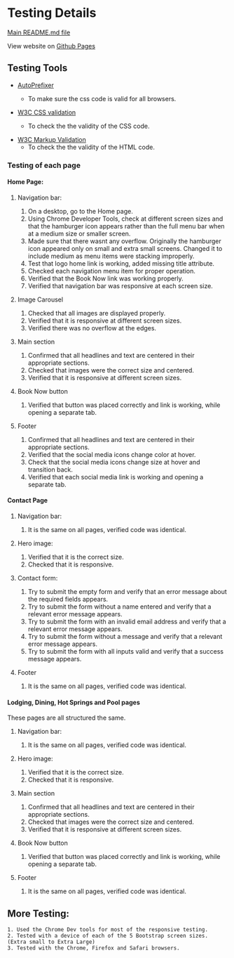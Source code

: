 # Testing Details

[Main README.md file](https://github.com/freddorn/relaxing-hotsprings/tree/master/README.md/)

View website on [Github Pages](https://freddorn.github.io/relaxing-hotsprings/)

## Testing Tools

* [AutoPrefixer](https://autoprefixer.github.io/)
    - To make sure the css code is valid for all browsers.

* [W3C CSS validation](https://jigsaw.w3.org/css-validator/)
    - To check the the validity of the CSS code. 
    
- [W3C Markup Validation]( https://validator.w3.org/)
    - To check the the validity of the HTML code. 

### Testing of each page

#### Home Page:

1. Navigation bar:
    1. On a desktop, go to the Home page.
    2. Using Chrome Developer Tools, check at different screen sizes and that the hamburger icon appears rather than the full menu bar when at a medium size or smaller screen.
    3. Made sure that there wasnt any overflow. Originally the hamburger icon appeared only on small and extra small screens. Changed it to include medium as menu items were stacking improperly.
    4. Test that logo home link is working, added missing title attribute.
    5. Checked each navigation menu item for proper operation.
    6. Verified that the Book Now link was working properly.
    7. Verified that navigation bar was responsive at each screen size.

2. Image Carousel
    1. Checked that all images are displayed properly.
    2. Verified that it is responsive at different screen sizes.
    3. Verified there was no overflow at the edges.

3. Main section
    1. Confirmed that all headlines and text are centered in their appropriate sections.
    2. Checked that images were the correct size and centered.
    3. Verified that it is responsive at different screen sizes.

4. Book Now button
    1. Verified that button was placed correctly and link is working, while opening a separate tab.

5. Footer
    1. Confirmed that all headlines and text are centered in their appropriate sections.
    2. Verified that the social media icons change color at hover.
    3. Check that the social media icons change size at hover and transition back.
    4. Verified that each social media link is working and opening a separate tab.

#### Contact Page

1. Navigation bar:
    1. It is the same on all pages, verified code was identical.

2. Hero image:
    1. Verified that it is the correct size.
    2. Checked that it is responsive.

3. Contact form: 
    1. Try to submit the empty form and verify that an error message about the required fields appears.
    2. Try to submit the form  without a name entered and verify that a relevant error message appears.
    3. Try to submit the form with an invalid email address and verify that a relevant error message appears.
    4. Try to submit the form without a message and verify that a relevant error message appears.
    5. Try to submit the form with all inputs valid and verify that a success message appears.

4. Footer
    1. It is the same on all pages, verified code was identical.
 
#### Lodging, Dining, Hot Springs and Pool pages
These pages are all structured the same.

1. Navigation bar:
    1. It is the same on all pages, verified code was identical.

2. Hero image:
    1. Verified that it is the correct size.
    2. Checked that it is responsive.

3. Main section
    1. Confirmed that all headlines and text are centered in their appropriate sections.
    2. Checked that images were the correct size and centered.
    3. Verified that it is responsive at different screen sizes.

4. Book Now button
    1. Verified that button was placed correctly and link is working, while opening a separate tab.

5. Footer
    1. It is the same on all pages, verified code was identical.

## More Testing:

    1. Used the Chrome Dev tools for most of the responsive testing.
    2. Tested with a device of each of the 5 Bootstrap screen sizes. (Extra small to Extra Large)
    3. Tested with the Chrome, Firefox and Safari browsers.
 








